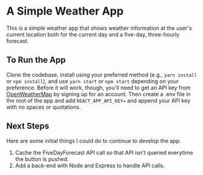 # A Simple Weather App

This is a simple weather app that shows weather information at the user's current location both for the current day and a five-day, three-hourly forecast.

## To Run the App

Clone the codebase, install using your preferred method (e.g., `yarn install` or `npm install`), and use `yarn start` or `npm start` depending on your preference. Before it will work, though, you'll need to get an API key from [OpenWeatherMap](https://openweathermap.org/) by signing up for an account. Then create a .env file in the root of the app and add `REACT_APP_API_KEY=` and append your API key with no spaces or quotations.

## Next Steps

Here are some initial things I could do to continue to develop the app.

1. Cache the FiveDayForecast API call so that API isn't queried everytime the button is pushed.
2. Add a back-end with Node and Express to handle API calls.
